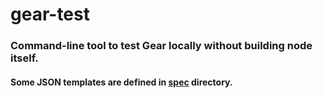 # gear-test
### Command-line tool to test Gear locally without building node itself.

#### Some JSON templates are defined in [spec](https://github.com/gear-tech/gear/tree/master/gear-test/spec) directory.
